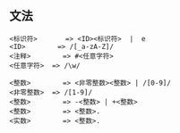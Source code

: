 ## 文法

    <标识符>		=> <ID><标识符>  |  e
    <ID>		=> /[_a-zA-Z]/
    <注释>		=> #<任意字符>
    <任意字符>	=> /\w/
    
    <整数>		=> <非零整数><整数> | /[0-9]/
    <非零整数>	=> /[1-9]/
    <整数>		=> -<整数> | +<整数>
    <整数>		=> <整数>.
    <实数>		=> <整数>.